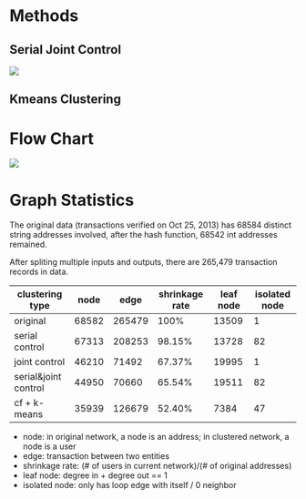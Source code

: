 # Methods

## Serial Joint Control
<img src="https://github.com/pw2393/project_csds/blob/master/analytics/sj.jpeg">

## Kmeans Clustering

# Flow Chart
<img src="https://github.com/pw2393/project_csds/blob/master/analytics/files_usage.jpeg">


# Graph Statistics

The original data (transactions verified on Oct 25, 2013) has 68584 distinct string addresses involved, after the hash function, 68542 int addresses remained.

After spliting multiple inputs and outputs, there are 265,479 transaction records in data.


clustering type | node | edge | shrinkage rate | leaf node | isolated node |
----------------|---------------|-----------|-----------|------------|----------------|
original | 68582 | 265479 | 100% | 13509 | 1 |
serial control | 67313 | 208253 | 98.15% | 13728 | 82 |
joint control | 46210 | 71492 | 67.37% | 19995 | 1 |
serial&joint control | 44950 | 70660 |65.54% | 19511 | 82 |
cf + k-means | 35939 | 126679 | 52.40% | 7384 | 47 |


* node: in original network, a node is an address; in clustered network, a node is a user
* edge: transaction between two entities
* shrinkage rate: (# of users in current network)/(# of original addresses)
* leaf node: degree in + degree out == 1
* isolated node: only has loop edge with itself / 0 neighbor
